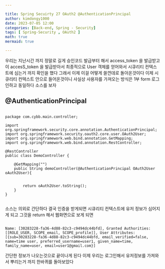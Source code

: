 ```yaml
---

title: Spring Secuirty 27 OAuth2 @AuthenticationPrincipal 
author: kimdongy1000
date: 2023-07-05 12:00
categories: [Back-end, Spring - Security]
tags: [ Spring-Security , OAuth2 ]
math: true
mermaid: true

---
```


우리는 지난시간 까지 정말로 길게 승인코드 발급부터 해서 access_token 을 발급받고 이 accesS_token 을 발급받아서 최종적으로 User 객체를 얻어와서 
시큐리티 컨텍스트에 심는거 까지 확인을 했다 그래서 이제 이걸 어떻게 쓸껀데로 돌아온것이다 이제 시큐리티 컨텍스트 안으로 들어온것이니 사실상 
사용자를 가져오는 방식은 1부 form 로그인하고 동일하다 소스를 보자



## @AuthenticationPrincipal
```

package com.cybb.main.controller;

import org.springframework.security.core.annotation.AuthenticationPrincipal;
import org.springframework.security.oauth2.core.user.OAuth2User;
import org.springframework.web.bind.annotation.GetMapping;
import org.springframework.web.bind.annotation.RestController;

@RestController
public class DemoController {

    @GetMapping("")
    public String demoController(@AuthenticationPrincipal OAuth2User oAuth2User){


        return oAuth2User.toString();
    }
}


```

소스는 의외로 간단하다 결국 인증을 받게되면 시큐리티 컨텍스트에 유저 정보가 심어지게 되고 그것을 return 해서 웹화면으로 보게 되면 

```

Name: [30283228-fa36-4d88-82c3-c9494dc44bfd], Granted Authorities: [[ROLE_USER, SCOPE_email, SCOPE_profile]], User Attributes: [{sub=30283228-fa36-4d88-82c3-c9494dc44bfd, email_verified=false, name=time user, preferred_username=user1, given_name=time, family_name=user, email=user1@gmail.com}]

```

간단한 정보가 나오는것으로 끝이나게 된다 이제 우리는 로그인해서 유저정보를 가져와서 뿌리는거 까지 한바퀴를 돌아보았다 


